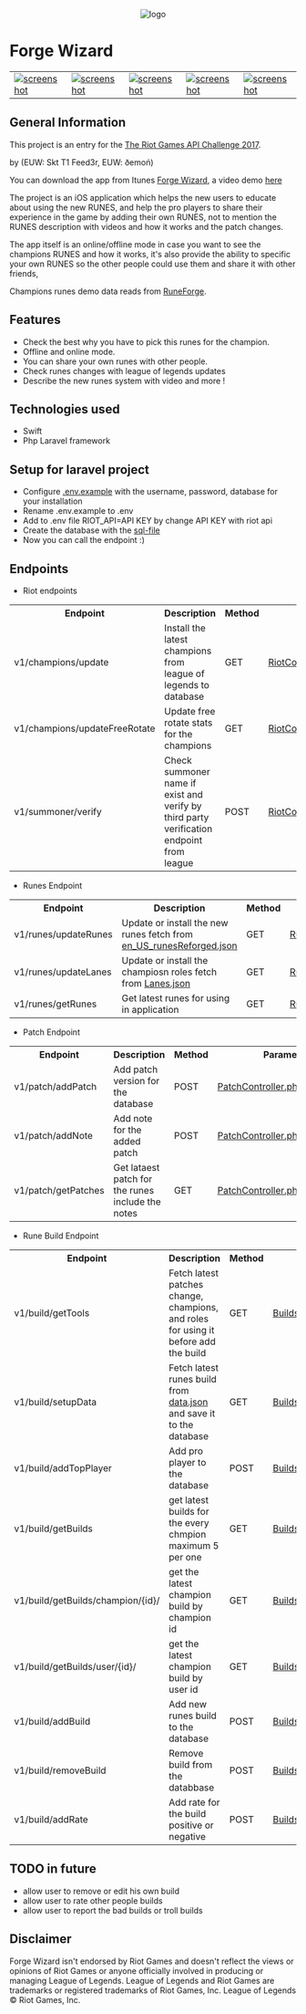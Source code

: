 <p align="center"><img src="https://image.prntscr.com/image/95kB4FcaRbaGbILlaxlxqA.png" alt="logo" title="logo" /></p>

# Forge Wizard

<table>
  <tr>
    <td><a href="https://image.prntscr.com/image/VonEf-JZRzilGMM3x5wuIg.png"><img src="https://image.prntscr.com/image/VonEf-JZRzilGMM3x5wuIg.png" alt="screenshot" title="screenshot" /></a></td>
    <td><a href="https://image.prntscr.com/image/_BncBgN9StCNArvFjsZLvA.png"><img src="https://image.prntscr.com/image/_BncBgN9StCNArvFjsZLvA.png" alt="screenshot" title="screenshot" /></a></td>
    <td><a href="https://image.prntscr.com/image/8FnvWCJlSnq5WB9yoviIBw.png"><img src="https://image.prntscr.com/image/8FnvWCJlSnq5WB9yoviIBw.png" alt="screenshot" title="screenshot" /></a></td>
            <td><a href="https://image.prntscr.com/image/HvIZyBWNRlmdJOeuNWjvLA.png"><img src="https://image.prntscr.com/image/HvIZyBWNRlmdJOeuNWjvLA.png" alt="screenshot" title="screenshot" /></a></td>
    <td><a href="https://image.prntscr.com/image/pvCZTWgaTsa_1cxcrnzLag.png"><img src="https://image.prntscr.com/image/pvCZTWgaTsa_1cxcrnzLag.png" alt="screenshot" title="screenshot" /></a></td>
  </tr>
</table>
  

## General Information

This project is an entry for the [The Riot Games API Challenge 2017](https://discussion.developer.riotgames.com/articles/4395/the-riot-games-api-challenge-2017.html).

by (EUW: Skt T1 Feed3r, EUW: ðemoń)

You can download the app from Itunes [Forge Wizard](https://itunes.apple.com), a video demo [here](https://youtu.be/m943wpkSOiI)


The project is an iOS application which helps the new users to educate about using the new RUNES, and help the pro players to share their experience in the game by adding their own RUNES, not to mention the RUNES description with videos and how it works and the patch changes.

The app itself is an online/offline mode in case you want to see the champions RUNES and how it works, it's also provide the ability to specific your own RUNES so the other people could use them and share it with other friends,

Champions runes demo data reads from [RuneForge](http://runeforge.gg).

## Features

* Check the best why you have to pick this runes for the champion.
* Offline and online mode.
* You can share your own runes with other people.
* Check runes changes with league of legends updates
* Describe the new runes system with video and more !

## Technologies used

- Swift 
- Php Laravel framework

## Setup for laravel project

- Configure [.env.example](Web/.env.example) with the username, password, database for your installation
- Rename .env.example to .env
- Add to .env file RIOT_API=API KEY by change API KEY with riot api
- Create the database with the [sql-file](forgewizard.sql)
- Now you can call the endpoint :)


## Endpoints

- Riot endpoints

<table>
  <tr>
    <th>Endpoint</th>
    <th>Description</th>
    <th>Method</th>
    <th>Controller</th>
  </tr>
  <tr>
    <td>v1/champions/update</td>
    <td>Install the latest champions from league of legends to database</td>
    <td>GET</td>
    <td><a href="Web/app/Http/Controllers/RiotController.php">RiotController.php</a>@InstallOrUpdateChampions</td>
  </tr>
    <tr>
    <td>v1/champions/updateFreeRotate</td>
    <td>Update free rotate stats for the champions</td>
    <td>GET</td>
    <td><a href="Web/app/Http/Controllers/RiotController.php">RiotController.php</a>@updateFreeRotate</td>
  </tr>
    <tr>
    <td>v1/summoner/verify</td>
    <td>Check summoner name if exist and verify by third party verification endpoint from league</td>
    <td>POST</td>
    <td><a href="Web/app/Http/Controllers/RiotController.php">RiotController.php</a>@VerifySummonerAccount</td>
  </tr>
</table>

- Runes Endpoint

<table>
  <tr>
    <th>Endpoint</th>
    <th>Description</th>
    <th>Method</th>
    <th>Parameters</th>
  </tr>
  <tr>
    <td>v1/runes/updateRunes</td>
    <td>Update or install the new runes fetch from <a href="Web/public/en_US_runesReforged.json">en_US_runesReforged.json</a> </td>
    <td>GET</td>
    <td><a href="Web/app/Http/Controllers/RunesController.php">RunesController.php</a>@InstallOrUpdateRunes</td>
  </tr>
    <tr>
    <td>v1/runes/updateLanes</td>
    <td>Update or install the champiosn roles fetch from <a href="Web/public/Lanes.json">Lanes.json</a></td>
    <td>GET</td>
    <td><a href="Web/app/Http/Controllers/RunesController.php">RunesController.php</a>@InstallOrUpdateLanes</td>
  </tr>
    <tr>
    <td>v1/runes/getRunes</td>
    <td>Get latest runes for using in application</td>
    <td>GET</td>
    <td><a href="Web/app/Http/Controllers/RunesController.php">RunesController.php</a>@getRunes</td>
  </tr>
</table>

- Patch Endpoint

<table>
  <tr>
    <th>Endpoint</th>
    <th>Description</th>
    <th>Method</th>
    <th>Parameters</th>
  </tr>
  <tr>
    <td>v1/patch/addPatch</td>
    <td>Add patch version for the database</td>
    <td>POST</td>
    <td><a href="Web/app/Http/Controllers/PatchController.php">PatchController.php</a>@AddPatch</td>
  </tr>
    <tr>
    <td>v1/patch/addNote</td>
    <td>Add note for the added patch</td>
    <td>POST</td>
      <td><a href="Web/app/Http/Controllers/PatchController.php">PatchController.php</a>@AddNote<td>
  </tr>
    <tr>
    <td>v1/patch/getPatches</td>
    <td>Get lataest patch for the runes include the notes</td>
    <td>GET</td>
    <td><a href="Web/app/Http/Controllers/PatchController.php">PatchController.php</a>@getPatches</td>
  </tr>
</table>



- Rune Build Endpoint


<table>
  <tr>
    <th>Endpoint</th>
    <th>Description</th>
    <th>Method</th>
    <th>Parameters</th>
  </tr>
  <tr>
    <td>v1/build/getTools</td>
    <td>Fetch latest patches change, champions, and roles for using it before add the build</td>
    <td>GET</td>
    <td><a href="Web/app/Http/Controllers/BuildsController.php">BuildsController.php</a>@getTools</td>
  </tr>
    <tr>
    <td>v1/build/setupData</td>
    <td>Fetch latest runes build from <a href="Web/public/data.json">data.json</a> and save it to the database</td>
    <td>GET</td>
    <td><a href="Web/app/Http/Controllers/BuildsController.php">BuildsController.php</a>@setupData</td>
  </tr>
   <tr>
    <td>v1/build/addTopPlayer</td>
    <td>Add pro player to the database</td>
    <td>POST</td>
    <td><a href="Web/app/Http/Controllers/BuildsController.php">BuildsController.php</a>@AddTopPlayer</td>
  </tr>
   <tr>
    <td>v1/build/getBuilds</td>
    <td>get latest builds for the every chmpion maximum 5 per one</td>
    <td>GET</td>
    <td><a href="Web/app/Http/Controllers/BuildsController.php">BuildsController.php</a>@getData</td>
  </tr>
   <tr>
    <td>v1/build/getBuilds/champion/{id}/</td>
    <td>get the latest champion build by champion id</td>
    <td>GET</td>
    <td><a href="Web/app/Http/Controllers/BuildsController.php">BuildsController.php</a>@getDataByChampionId</td>
  </tr>
   <tr>
    <td>v1/build/getBuilds/user/{id}/</td>
    <td>get the latest champion build by user id</td>
    <td>GET</td>
    <td><a href="Web/app/Http/Controllers/BuildsController.php">BuildsController.php</a>@getDataByUserId</td>
  </tr>
   <tr>
    <td>v1/build/addBuild</td>
    <td>Add new runes build to the database</td>
    <td>POST</td>
    <td><a href="Web/app/Http/Controllers/BuildsController.php">BuildsController.php</a>@AddBuild</td>
  </tr>
   <tr>
    <td>v1/build/removeBuild</td>
    <td>Remove build from the databbase</td>
    <td>POST</td>
    <td><a href="Web/app/Http/Controllers/BuildsController.php">BuildsController.php</a>@RemoveBuild</td>
  </tr>
    <tr>
    <td>v1/build/addRate</td>
    <td>Add rate for the build positive or negative</td>
    <td>POST</td>
    <td><a href="Web/app/Http/Controllers/BuildsController.php">BuildsController.php</a>@AddRate</td>
  </tr>
</table>

## TODO in future 

* allow user to remove or edit his own build
* allow user to rate other people builds
* allow user to report the bad builds or troll builds


## Disclaimer 

Forge Wizard isn't endorsed by Riot Games and doesn't reflect the views or opinions of Riot Games or anyone officially involved in producing or managing League of Legends. League of Legends and Riot Games are trademarks or registered trademarks of Riot Games, Inc. League of Legends © Riot Games, Inc.



